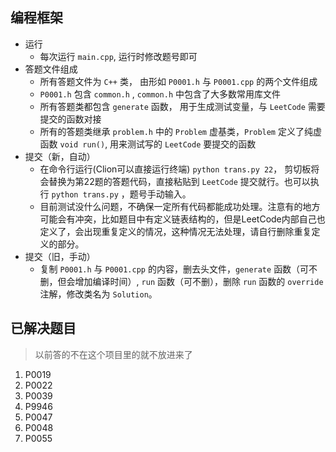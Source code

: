 ## 编程框架

* 运行
  * 每次运行 `main.cpp`, 运行时修改题号即可
* 答题文件组成
  * 所有答题文件为 `C++` 类， 由形如 `P0001.h` 与 `P0001.cpp` 的两个文件组成
  * `P0001.h` 包含 `common.h` , `common.h` 中包含了大多数常用库文件
  * 所有答题类都包含 `generate` 函数， 用于生成测试变量，与 `LeetCode` 需要提交的函数对接
  * 所有的答题类继承 `problem.h` 中的 `Problem` 虚基类，`Problem` 定义了纯虚函数 `void run()`, 用来测试写的 `LeetCode` 要提交的函数
* 提交（新，自动）
  * 在命令行运行(Clion可以直接运行终端) `python trans.py 22`， 剪切板将会替换为第22题的答题代码，直接粘贴到 `LeetCode` 提交就行。也可以执行 `python trans.py` ，题号手动输入。
  * 目前测试没什么问题，不确保一定所有代码都能成功处理。注意有的地方可能会有冲突，比如题目中有定义链表结构的，但是LeetCode内部自己也定义了，会出现重复定义的情况，这种情况无法处理，请自行删除重复定义的部分。
* 提交（旧，手动）
  * 复制 `P0001.h` 与 `P0001.cpp` 的内容，删去头文件，`generate` 函数（可不删，但会增加编译时间）, `run` 函数（可不删），删除 `run` 函数的 `override` 注解，修改类名为 `Solution`。

## 已解决题目

> 以前答的不在这个项目里的就不放进来了

1. P0019
2. P0022
3. P0039
4. P9946
5. P0047
6. P0048
7. P0055